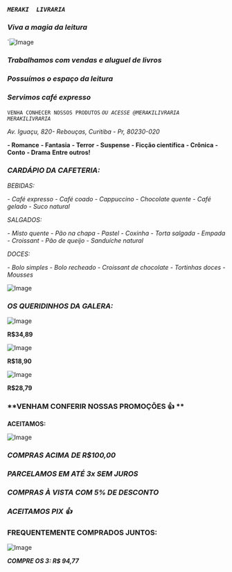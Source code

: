 



### *`MERAKI  LIVRARIA`*

### *Viva a magia da leitura*


`![Image](https://user-images.githubusercontent.com/115032426/193912673-28bef18e-f149-4a2e-b3e8-636183f40d3c.png)


### *Trabalhamos com vendas e aluguel de livros*
### *Possuímos o espaço da leitura*
### *Servimos café expresso*

`VENHA CONHECER NOSSOS PRODUTOS`
*`OU ACESSE @MERAKILIVRARIA MERAKILIVRARIA`*


*Av. Iguaçu, 820- Rebouças, Curitiba - Pr, 80230-020*

**- Romance**
**- Fantasia**
**- Terror**
**- Suspense**
**- Ficção científica** 
**- Crônica**
**- Conto**
**- Drama**
  **Entre outros!**







###  **_CARDÁPIO DA CAFETERIA:_**

_BEBIDAS:_

 _- Café expresso_
 _- Café coado_
 _- Cappuccino_
 _- Chocolate quente_
 _- Café gelado_
 _- Suco natural_

_SALGADOS:_

 _- Misto quente_
 _- Pão na chapa_
 _- Pastel_
 _- Coxinha_
 _- Torta salgada_
 _- Empada_
 _- Croissant_
 _- Pão de queijo_
 _- Sanduíche natural_

_DOCES:_

_- Bolo simples_
_- Bolo recheado_
_- Croissant de chocolate_
_- Tortinhas doces_
_- Mousses_ 






![Image](https://user-images.githubusercontent.com/116592288/200639614-9222ddd1-75bf-4e7d-947f-a3311ef86db9.png)
### _OS QUERIDINHOS DA GALERA:_




![Image](https://user-images.githubusercontent.com/116592288/200641448-09b8dc64-351c-4d11-9b3b-af6229a2b5f4.png)

**R$34,89** 




![Image](https://user-images.githubusercontent.com/116592288/200641745-aa19a916-0e81-4598-be7e-513a529e6129.png)

**R$18,90**




![Image](https://user-images.githubusercontent.com/116592288/200642106-89d20c78-1450-48d3-930d-747144ebf70b.png)

**R$28,79**

### **VENHAM CONFERIR NOSSAS PROMOÇÕES 👍 **

**ACEITAMOS:**


![Image](https://user-images.githubusercontent.com/116592288/204623284-b59309e9-7843-4b38-8601-d51bb742df4c.png)

### **_COMPRAS ACIMA DE R$100,00_**
### **_PARCELAMOS EM ATÉ 3x SEM JUROS_**
### **_COMPRAS À VISTA COM 5% DE DESCONTO_**
### **_ACEITAMOS PIX 👍_** 
### __FREQUENTEMENTE COMPRADOS JUNTOS:__



![Image](https://user-images.githubusercontent.com/116592288/204629368-47d63ec0-3eb1-4c8d-83c6-ee54df3f9bb6.png)

**_COMPRE OS 3: R$ 94,77_**




















